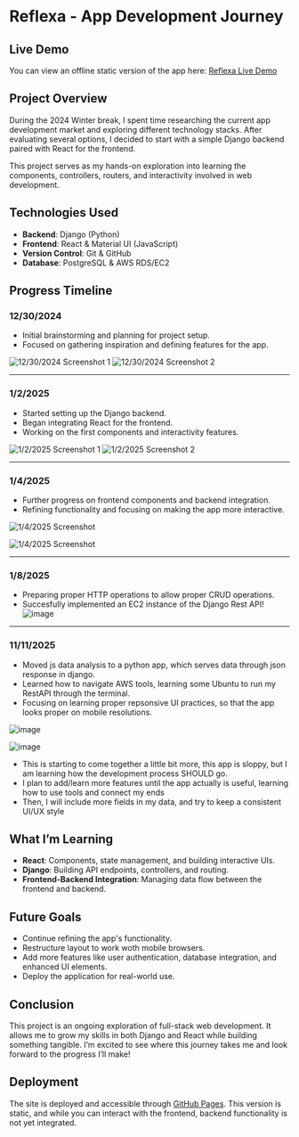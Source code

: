 # Reflexa - App Development Journey

## Live Demo
You can view an offline static version of the app here: [Reflexa Live Demo](https://remysedlak.github.io/Reflexa/)

## Project Overview

During the 2024 Winter break, I spent time researching the current app development market and exploring different technology stacks. After evaluating several options, I decided to start with a simple Django backend paired with React for the frontend.

This project serves as my hands-on exploration into learning the components, controllers, routers, and interactivity involved in web development.

## Technologies Used

- **Backend**: Django (Python)
- **Frontend**: React & Material UI (JavaScript)
- **Version Control**: Git & GitHub
- **Database**: PostgreSQL & AWS RDS/EC2

## Progress Timeline

### 12/30/2024
- Initial brainstorming and planning for project setup.
- Focused on gathering inspiration and defining features for the app.

![12/30/2024 Screenshot 1](https://github.com/user-attachments/assets/35b8a5e7-eeb7-4149-86e2-8be0be9ec45e)
![12/30/2024 Screenshot 2](https://github.com/user-attachments/assets/05af24f1-da5a-4d66-8e49-d59fee17f7c7)

---

### 1/2/2025
- Started setting up the Django backend.
- Began integrating React for the frontend.
- Working on the first components and interactivity features.

![1/2/2025 Screenshot 1](https://github.com/user-attachments/assets/66d62035-5984-4cb1-8365-6bc17db7dee4)
![1/2/2025 Screenshot 2](https://github.com/user-attachments/assets/51cb60a9-0c73-4ea3-8bcc-cf57203eae04)

---

### 1/4/2025
- Further progress on frontend components and backend integration.
- Refining functionality and focusing on making the app more interactive.

![1/4/2025 Screenshot](https://github.com/user-attachments/assets/c698dea2-b1f6-4e63-b830-fa1596d2f263)

![1/4/2025 Screenshot](https://github.com/user-attachments/assets/fb4e5072-8775-4ba0-8abe-cc3d99e5bfd7)



---

### 1/8/2025

- Preparing proper HTTP operations to allow proper CRUD operations.
- Succesfully implemented an EC2 instance of the Django Rest API!
![image](https://github.com/user-attachments/assets/700297a0-dc98-4666-a57e-dcafa5157198)

---

### 11/11/2025

- Moved js data analysis to a python app, which serves data through json response in django.
- Learned how to navigate AWS tools, learning some Ubuntu to run my RestAPI through the terminal.
- Focusing on learning proper repsonsive UI practices, so that the app looks proper on mobile resolutions.

![image](https://github.com/user-attachments/assets/668c042d-8a02-4475-af6d-726fea10fe75)

![image](https://github.com/user-attachments/assets/2e4654bb-09fb-4c3b-9637-c3ce0cb0e388)


- This is starting to come together a little bit more, this app is sloppy, but I am learning how the development process SHOULD go.
- I plan to add/learn more features until the app actually is useful, learning how to use tools and connect my ends
- Then, I will include more fields in my data, and try to keep a consistent UI/UX style

## What I’m Learning
- **React**: Components, state management, and building interactive UIs.
- **Django**: Building API endpoints, controllers, and routing.
- **Frontend-Backend Integration**: Managing data flow between the frontend and backend.

## Future Goals
- Continue refining the app's functionality.
- Restructure layout to work woth mobile browsers.
- Add more features like user authentication, database integration, and enhanced UI elements.
- Deploy the application for real-world use.

## Conclusion

This project is an ongoing exploration of full-stack web development. It allows me to grow my skills in both Django and React while building something tangible. I’m excited to see where this journey takes me and look forward to the progress I’ll make!

## Deployment

The site is deployed and accessible through [GitHub Pages](https://remysedlak.github.io/Reflexa/). This version is static, and while you can interact with the frontend, backend functionality is not yet integrated.
